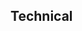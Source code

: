 <div class="faq-results__item" v-show="!containersVisible[2]">

## Technical

<accordion ref="accordion-container-2">
              <accordion-item>
                <template v-slot:header>
                  Which API Version should we implement?
                </template>
                <template v-slot:body>
                  The current version of the Mobile Money API is v1.1 and this version should be
                  implemented by all new adopters. We encourage existing adopters who have
                  implemented the previous version of the API to migrate to the latest version which
                  is backwards compatible.
                </template>
              </accordion-item>
              <accordion-item>
                <template v-slot:header>
                  How did you decide on which APIs to include in the current Specification?
                </template>
                <template v-slot:body>
                  <div>
                    The current set of APIs have been selected to cover the most common mobile money
                    use cases that are used in the industry today.
                  </div>
                </template>
              </accordion-item>
              <accordion-item>
                <template v-slot:header>
                  Can I implement only some of the APIs and still conform to the API Specification?
                </template>
                <template v-slot:body>
                  <div>
                    Yes, you can implement only the APIs which are relevant for your business.
                  </div>
                </template>
              </accordion-item>
              <accordion-item>
                <template v-slot:header>
                  Is the Mobile Money API easy to implement?
                </template>
                <template v-slot:body>
                  <div>
                    Yes, the Mobile Money API is simple to implement as the API is based upon
                    REST/JSON which is used extensively by the developer community, and most of the
                    APIs are simply defined and only require a small number of mandatory fields.
                    Developers can additionally use Swagger Codegen to rapidly generate Mobile Money
                    API stubs for development and testing, and the GSMA can also support you in
                    implementing the API.
                  </div>
                </template>
              </accordion-item>
              <accordion-item>
                <template v-slot:header>
                  Why are only REST and JSON supported over other API designs and data formats?
                </template>
                <template v-slot:body>
                  <div>
                    The design decision was based on REST and JSON being the best options for an API
                    in terms of simplicity, ease of development, and because they are the most
                    commonly used and understood architecture and data format today for all kinds of
                    APIs.
                  </div>
                </template>
              </accordion-item>
              <accordion-item>
                <template v-slot:header>
                  Why was OAS chosen as the API definition framework over other API frameworks?
                </template>
                <template v-slot:body>
                  <div>
                    OAS was chosen as it provides the best modelling flexibility and includes a
                    comprehensive toolset to facilitate API implementation including client and
                    server side SDKs.
                  </div>
                </template>
              </accordion-item>
              <accordion-item>
                <template v-slot:header>
                  Does the API support synchronous and asynchronous patterns?
                </template>
                <template v-slot:body>
                  <div>
                    Yes, the API supports synchronous and asynchronous patterns for resource
                    creation and update requests, and synchronous patterns only for read requests,
                    which provides support for the most commonly used request paradigms.
                  </div>
                </template>
              </accordion-item>
              <accordion-item>
                <template v-slot:header>
                  Can you add support for a Mobile Money use case which is not included in the
                  Specification?
                </template>
                <template v-slot:body>
                  <div>
                    Please contact us to let us know if you use APIs which are not currently
                    included in the API Specification. We have a living roadmap and will continue to
                    update the Spec over time.
                  </div>
                </template>
              </accordion-item>
            </accordion>
</div>
